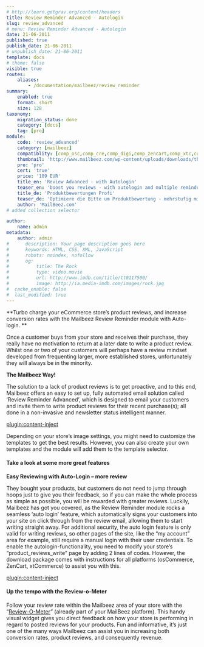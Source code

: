 ```yaml
---
# http://learn.getgrav.org/content/headers
title: Review Reminder Advanced - Autologin
slug: review_advanced
# menu: Review Reminder Advanced - Autologin
date: 21-06-2011
published: true
publish_date: 21-06-2011
# unpublish_date: 21-06-2011
template: docs
# theme: false
visible: true
routes:
    aliases:
        - /documentation/mailbeez/review_reminder
summary:
    enabled: true
    format: short
    size: 128
taxonomy:
    migration_status: done
    category: [docs]
    tag: [pro]
module:
    code: 'review_advanced'
    category: [mailbeez]
    compatiblity: [comp_osc,comp_cre,comp_digi,comp_zencart,comp_xtc,comp_gambio]
    thumbnail: 'http://www.mailbeez.com/wp-content/uploads/downloads/thumbnails/2011/08/star_plus.png'
    pro: 'pro'
    cert: 'true'
    price: '109 EUR'
    title_en: 'Review Advanced - with Autologin'
    teaser_en: 'boost you reviews - with autologin and multiple reminders'
    title_de: 'Produktbewertungen Profi'
    teaser_de: 'Optimiere die Bitte um Produktbewertung - mehrstufig mit Autologin'
    author: 'MailBeez.com'
# added collection selector

author:
    name: admin
metadata:
    author: admin
#      description: Your page description goes here
#      keywords: HTML, CSS, XML, JavaScript
#      robots: noindex, nofollow
#      og:
#          title: The Rock
#          type: video.movie
#          url: http://www.imdb.com/title/tt0117500/
#          image: http://ia.media-imdb.com/images/rock.jpg
#  cache_enable: false
#  last_modified: true
---
```


**Turbo charge your eCommerce store’s product reviews, and increase conversion rates with the Mailbeez Review Reminder module with Auto-login. **

Once a customer buys from your store and receives their purchase, they really have no motivation to return at a later date to write a product review. Whilst one or two of your customers will perhaps have a review mindset developed from frequenting larger, more established stores, unfortunately they will always be in the minority.

**The Mailbeez Way!**

The solution to a lack of product reviews is to get proactive, and to this end, Mailbeez offers an easy to set up, fully automated email solution called ‘Review Reminder Advanced’, which is designed to email your customers and invite them to write product reviews for their recent purchase(s); all done in a non-invasive and newsletter status intelligent manner.

[plugin:content-inject](/content_blocks/pro_responsive_template)


Depending on your store’s image settings, you might need to customize the templates to get the best results. However, you can also create your own templates and the module will add them to the template selector.

#### Take a look at some more great features

**Easy Reviewing with Auto-Login – more review**

 They bought your products, but customers do not need to jump through hoops just to give you their feedback, so if you can make the whole process as simple as possible, you will be rewarded with greater reviews. Luckily, Mailbeez has got you covered, as the Review Reminder module rocks a seamless ‘auto login’ feature, which automatically signs your customers into your site on click through from the review email, allowing them to start writing straight away. For additional security, the auto login feature is only valid for writing reviews, so other pages of the site, like the “my account” area for example, still require a manual login with their user credentials. To enable the autologin-functionality, you need to modify your store’s “product\_reviews\_write” page by adding 2 lines of codes. However, the download package comes with instructions for all platforms (osCommerce, ZenCart, xtCommerce) to assist you with this.


[plugin:content-inject](/content_blocks/pro_common_advantage)


#### Up the tempo with the Review-o-Meter

Follow your review rate within the Mailbeez area of your store with the “[Review-O-Meter](/documentation/dashboardbeez/dashboard_review_o_meter/ "Review-O-Meter")” (already part of your MailBeez platform). This handy visual widget gives you direct feedback on how your store is performing in regard to posted reviews for your products. Fun and informative, it’s just one of the many ways Mailbeez can assist you in increasing both conversion rates, product reviews, and consequently revenue.
